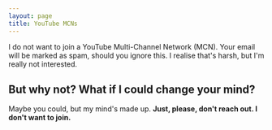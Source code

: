 ```yaml
---
layout: page
title: YouTube MCNs
---
```


I do not want to join a YouTube Multi-Channel Network (MCN). Your email will be marked as spam, should you ignore this. I realise that's harsh, but I'm really not interested.  

## But why not? What if I could change your mind?
Maybe you could, but my mind's made up. **Just, please, don't reach out. I don't want to join.**